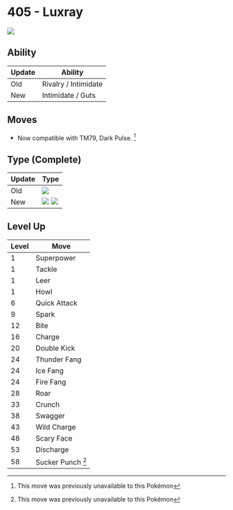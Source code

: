 # 405 - Luxray
![][405]

## Ability

Update | Ability
---    | ---
Old    | Rivalry / Intimidate
New    | Intimidate / Guts

## Moves

 - Now compatible with TM79, Dark Pulse. [^1]

## Type (Complete)

Update | Type
---    | ---
Old    | ![][electric]
New    | ![][electric]  ![][dark]

## Level Up

Level | Move
---   | ---
  1   | Superpower
  1   | Tackle
  1   | Leer
  1   | Howl
  6   | Quick Attack
  9   | Spark
 12   | Bite
 16   | Charge
 20   | Double Kick
 24   | Thunder Fang
 24   | Ice Fang
 24   | Fire Fang
 28   | Roar
 33   | Crunch
 38   | Swagger
 43   | Wild Charge
 48   | Scary Face
 53   | Discharge
 58   | Sucker Punch [^1]




[^1]: This move was previously unavailable to this Pokémon

[405]: ../img/pokemon/405.png
[electric]: ../img/types/electric.png
[dark]: ../img/types/dark.png
